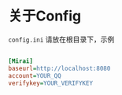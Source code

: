 # 关于Config

```config.ini``` 请放在根目录下，示例

``` ini

[Mirai]
baseurl=http://localhost:8080
account=YOUR_QQ
verifykey=YOUR_VERIFYKEY
```
